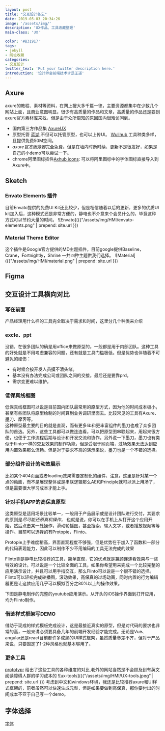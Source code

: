 ```yaml
---
layout: post
title: "交互设计备忘"
date: 2019-05-03 20:34:26
image: '/assets/img/'
description: 'UX作品、工具收藏整理'
main-class: 'UX'

color: '#B31917'
tags:
- jekyll
- 网址收藏
categories:
- 交互设计
twitter_text: 'Put your twitter description here.'
introduction: '设计师会前端技术才是王道'
---
```



## Axure
axure的教程、素材等资料，在网上搜大多千篇一律，主要资源都集中在少数几个网站上面，且商业意图明显，很少有高质量的作品和文章，高质量的作品还是要到axure官方素材库来找，但是由于众所周知的原因国内很难访问到。
- 国内第三方作品集
[AxureUX](http://axureux.com/home/default.html)
- 原型托管
[蓝湖](https://lanhuapp.com/prd/?Axshare),不但可以托管原型，也可以上传UI。
[Wulihub](http://www.wulihub.com.cn/price),工具种类多样，且提供免费50M空间。  
- *axure官方服务器*完全免费，但是在墙内时断时续，更新不是很友好，如果是自己的小demo可以尝试一下。
- chrome阿里图标插件[Axhub icons](https://chrome.google.com/webstore/search/Axhub):
可以将阿里图标中的字体图标直接导入到Axure中。  

## Sketch
### Envato Elements 插件
目前Envato提供的免费UI Kit还比较少，但是相信随着以后的更新，更多的优质UI kit加入后，这种模式还是非常方便的，静电也不介意来个会员什么的，毕竟这种方式可以节约大量的时间。
![Envato]({{"/assets/img/HMI/envato-elements.png" | prepend: site.url }})
### Material Theme Editor 
这个插件是Google官方提供的MD主题插件，目前google提供Baseline，Crane，Fortnightly，Shrine 一共四种主题供我们选择。
![Material]({{"/assets/img/HMI/material.png" | prepend: site.url }})
## Figma


## 交互设计工具横向对比
### 写在前面
产品经理用什么样的工具完全取决于需求和时间，这里分几个种类来介绍
### excle、ppt
没错，在很多团队的确是用office来做原型的，一般都是用于内部团队。这种工具的好处就是不用考虑兼容的问题，还有就是工具门槛极低。但是优势也伴随着不可避免的硬伤：
* 有时候会按开发人员摸不清头绪。
* 基本没有办法完成公司或团队之间的交接，最后还是要靠prd。
* 需求变更难以维护。

### 低保真线框图
低保真线框图可以说是目前国内团队最常用的原型方式，因为他的时间成本极小，甚至有些团队将原型绘制的时间算到业务调研里面去。比较常见的工具有Axure、墨刀、摩客等。  
这种原型最主要的目的就是直观，而有更多lib和更丰富组件的墨刀也成了众多团队的首选。另外，这些工具都可以做连连看，可以把原型图串联起来，用起来很方便，也便于工作流程后期与设计和开发交流和协作。另外说一下墨刀，墨刀也有类似于flinto一样的交互效果的制作功能，但是受限于网页端，过场效果无法达到应用内置效果那么流畅。但是对于要求不高的演示来说，墨刀也是一个不错的选择。
### 部分组件设计的动效展示
比如某个404页面或者loading效果需要定制化的组件，注意，这里是针对某一个点的动画，而不是展现整体或是串联逻辑那么AE和Principle就可以派上用场了，但是需要很大学习成本才能上手。
### 针对手机APP的高保真原型
这类原型是适用场景比较单一，一般用于产品展示或是设计团队进行交付，其要求的原则是*尽可能还原真机操作*，
也就是说，你可以在手机上从打开这个应用开始，然后点击某一处操作，滑动轮播图，甚至搜索，输入文字，或者播放视频等等操作。目前可以选择的有Protopie，Flinto。

Protopie上手难度稍高，界面直观程度不够强，但是优势在于加入了函数和一部分的代码表现能力，因此可以制作不少不用编码的工具无法完成的效果

Flinto则是静电比较推荐的工具，简单直观，它的优点就是兼顾连连看效果与一些特效的设计。可以说是一个比较全面的工具，如果你希望用来完成一个比较完整的应用演示设计，并且可以用手指交互，那么Flinto可以说是一个很不错的选择。Flinto可以轻松完成轮播图，滚动效果，高保真的过场动画，同时内置的行为编辑器更是让这款应用几乎可以模拟百分之80%以上的操作效果。

下图是静电制作的完整的youtube应用演示。从开头的iOS操作界面到打开应用，均为Flinto制作。

### 借鉴样式框架写DEMO
借助于现成的样式模板完成设计，这是最接近真实的原型，但是对代码的要求也非常的高，一般来讲必须要具备几年的前端开发经验才能完成。无论是Vue、angular还是react目前都许多成熟的UI样式框架，虽然质量参差不齐，但对于产品来说，只要固定了1-2种风格也就基本够用了。

### 更多工具
[prototypr](https://prototypr.io/prototyping/)
给出了这些工具的各种维度的对比,老外的网站当然是不会顾及到有英文阅读障碍人群的学习成本的
![ux-tools]({{"/assets/img/HMI/UX-tools.jpeg" | prepend: site.url }})
考虑到中文和windows环境，我还是比较推荐axure和UI样式框架的，前者虽然可以快速生成元型，但是如果要做到高保真，那你要付出的时间成本不亚于自己写一个demo。

## 字体选择
[字体](https://mp.weixin.qq.com/s/5aU50bsRKRQpBVLS3f04hQ)